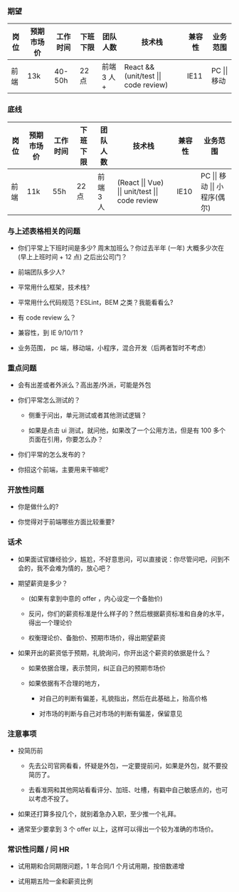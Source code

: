 ### 期望

| 岗位 | 预期市场价 | 工作时间 | 下班下限 | 团队人数   | 技术栈                                | 兼容性 | 业务范围     |
| ---- | ---------- | -------- | -------- | ---------- | ------------------------------------- | ------ | ------------ |
| 前端 | 13k        | 40-50h   | 22 点    | 前端 3 人+ | React && (unit/test \|\| code review) | IE11   | PC \|\| 移动 |

### 底线

| 岗位 | 预期市场价 | 工作时间 | 下班下限 | 团队人数  | 技术栈                                           | 兼容性 | 业务范围                       |
| ---- | ---------- | -------- | -------- | --------- | ------------------------------------------------ | ------ | ------------------------------ |
| 前端 | 11k        | 55h      | 22 点    | 前端 3 人 | (React \|\| Vue) \|\| unit/test \|\| code review | IE10   | PC \|\| 移动 \|\| 小程序(偶尔) |

### 与上述表格相关的问题

- 你们平常上下班时间是多少? 周末加班么？你过去半年 (一年) 大概多少次在 (早上上班时间 + 12 点) 之后出公司门？

- 前端团队多少人?

- 平常用什么框架，技术栈?

- 平常用什么代码规范？ESLint，BEM 之类？我能看看么?

- 有 code review 么？

- 兼容性，到 IE 9/10/11 ?

- 业务范围， pc 端，移动端，小程序，混合开发（后两者暂时不考虑）

### 重点问题

- 会有出差或者外派么？高出差/外派，可能是外包

- 你们平常怎么测试的？

  - 侧重于问出，单元测试或者其他测试逻辑？

  - 如果是点击 ui 测试，就问他，如果改了一个公用方法，但是有 100 多个页面在引用，你要怎么办？

- 你们平常的怎么发布的？

- 你招这个前端，主要用来干嘛呢?

### 开放性问题

- 你是做什么的?

- 你觉得对于前端哪些方面比较重要?

### 话术

- 如果面试官嫌经验少，尴尬，不好意思问，可以直接说：你尽管问吧，问到不会的，我不会难为情的，放心吧？

- 期望薪资是多少？

  - (如果有拿到中意的 offer ，内心设定一个备胎价)

  - 反问，你们的薪资标准是什么样子的？然后根据薪资标准和自身的水平，得出一个理论价

  - 权衡理论价、备胎价、预期市场价，得出期望薪资

* 如果开出的薪资低于预期，礼貌询问，你开出这个薪资的依据是什么？

  - 如果依据合理，表示赞同，纠正自己的预期市场价

  - 如果依据有不合理的地方，

    - 对自己的判断有偏差，礼貌指出，然后在此基础上，抬高价格

    - 对市场的判断与自己对市场的判断有偏差，保留意见

### 注意事项

- 投简历前

  - 先去公司官网看看，怀疑是外包，一定要提前问，如果是外包，就不要投简历了。

  - 去看准网和其他网站看看评分、加班、吐槽，有戳中自己敏感点的，也可以考虑不投了。

- 如果还打算多投几个，就别着急办入职，至少推一个礼拜。

- 通常至少要拿到 3 个 offer 以上，这样可以得出一个较为准确的市场价。

### 常识性问题 / 问 HR

- 试用期和合同期限问题，1 年合同/1 个月试用期，按倍数递增

- 试用期五险一金和薪资比例
